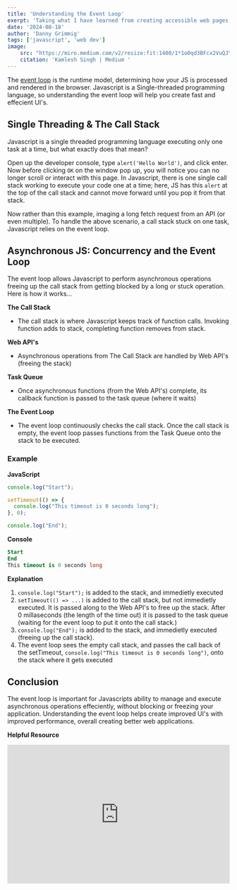```yaml
---
title: 'Understanding the Event Loop'
exerpt: 'Taking what I have learned from creating accessible web pages and components and putting into helpful guide.'
date: '2024-08-18'
author: 'Danny Grimmig'
tags: ['javascript', 'web dev']
image: 
    src: "https://miro.medium.com/v2/resize:fit:1400/1*1o0qd3BFcx2VuQJYAgOOzg.png"
    citation: 'Kamlesh Singh | Medium '
---
```

The [event loop](https://developer.mozilla.org/en-US/docs/Web/JavaScript/Event_loop) is the runtime model, determining how your JS is processed and rendered in the browser. Javascript is a Single-threaded programming language, so understanding the event loop will help you create fast and effecient UI's.

## Single Threading & The Call Stack
Javascript is a single threaded programming language executing only one task at a time, but what exactly does that mean?

Open up the developer console, type `alert('Hello World')`, and click enter. Now before clicking `OK` on the window pop up, you will notice you can no longer scroll or interact with this page. In Javascript, there is one single call stack working to execute your code one at a time; here, JS has this `alert` at the top of the call stack and cannot move forward until you pop it from that stack.

Now rather than this example, imaging a long fetch request from an API (or even multiple). To handle the above scenario, a call stack stuck on one task, Javascript relies on the event loop.

## Asynchronous JS: Concurrency and the Event Loop
The event loop allows Javascript to perform asynchronous operations freeing up the call stack from getting blocked by a long or stuck operation. Here is how it works...

**The Call Stack**
- The call stack is where Javascript keeps track of function calls. Invoking function adds to stack, completing function removes from stack.

**Web API's**
- Asynchronous operations from The Call Stack are handled by Web API's (freeing the stack)

**Task Queue**
- Once asynchronous functions (from the Web API's) complete, its callback function is passed to the task queue (where it waits)

**The Event Loop**
- The event loop continuously checks the call stack. Once the call stack is empty, the event loop passes functions from the Task Queue onto the stack to be executed.

### Example
**JavaScript**
```javascript
console.log("Start");

setTimeout(() => {
  console.log("This timeout is 0 seconds long");
}, 0);

console.log("End");
```

**Console**
```sql
Start
End
This timeout is 0 seconds long
```

**Explanation**
1. `console.log("Start");` is added to the stack, and immedietly executed
2. `setTimeout(() => ...)` is added to the call stack, but not immedietly executed. It is passed along to the Web API's to free up the stack. After 0 millaseconds (the length of the time out) it is passed to the task queue (waiting for the event loop to put it onto the call stack.)
3. `console.log("End");` is added to the stack, and immedietly executed (freeing up the call stack).
4. The event loop sees the empty call stack, and passes the call back of the setTimeout, `console.log("This timeout is 0 seconds long")`, onto the stack where it gets executed

## Conclusion 
The event loop is important for Javascripts ability to manage and execute asynchronous operations effeciently, without blocking or freezing your application. Understanding the event loop helps create improved UI's with improved performance, overall creating better web applications. 


**Helpful Resource**

<iframe width="100%" height="315" src="https://www.youtube.com/embed/8aGhZQkoFbQ?si=rZcYD2oyTV_bMNBS" title="YouTube video player" frameborder="0" allow="accelerometer; autoplay; clipboard-write; encrypted-media; gyroscope; picture-in-picture; web-share" referrerpolicy="strict-origin-when-cross-origin" allowfullscreen></iframe>
